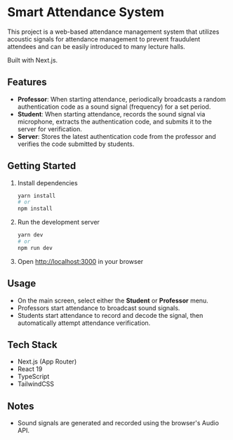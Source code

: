 # Smart Attendance System

This project is a web-based attendance management system that utilizes acoustic signals for attendance management to prevent fraudulent attendees and can be easily introduced to many lecture halls.

Built with Next.js.

## Features

-   **Professor**: When starting attendance, periodically broadcasts a random authentication code as a sound signal (frequency) for a set period.
-   **Student**: When starting attendance, records the sound signal via microphone, extracts the authentication code, and submits it to the server for verification.
-   **Server**: Stores the latest authentication code from the professor and verifies the code submitted by students.

## Getting Started

1. Install dependencies

    ```bash
    yarn install
    # or
    npm install
    ```

2. Run the development server

    ```bash
    yarn dev
    # or
    npm run dev
    ```

3. Open [http://localhost:3000](http://localhost:3000) in your browser

## Usage

-   On the main screen, select either the **Student** or **Professor** menu.
-   Professors start attendance to broadcast sound signals.
-   Students start attendance to record and decode the signal, then automatically attempt attendance verification.

## Tech Stack

-   Next.js (App Router)
-   React 19
-   TypeScript
-   TailwindCSS

## Notes

-   Sound signals are generated and recorded using the browser's Audio API.
